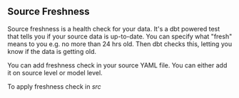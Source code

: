 ## Source Freshness

Source freshness is a health check for your data. It's a dbt powered test that tells you if your source data is up-to-date. You can specify what "fresh" means to you e.g. no more than 24 hrs old. Then dbt checks this, letting you know if the data is getting old.

You can add freshness check in your source YAML file. You can either add it on source level or model level.

To apply freshness check in _src_
